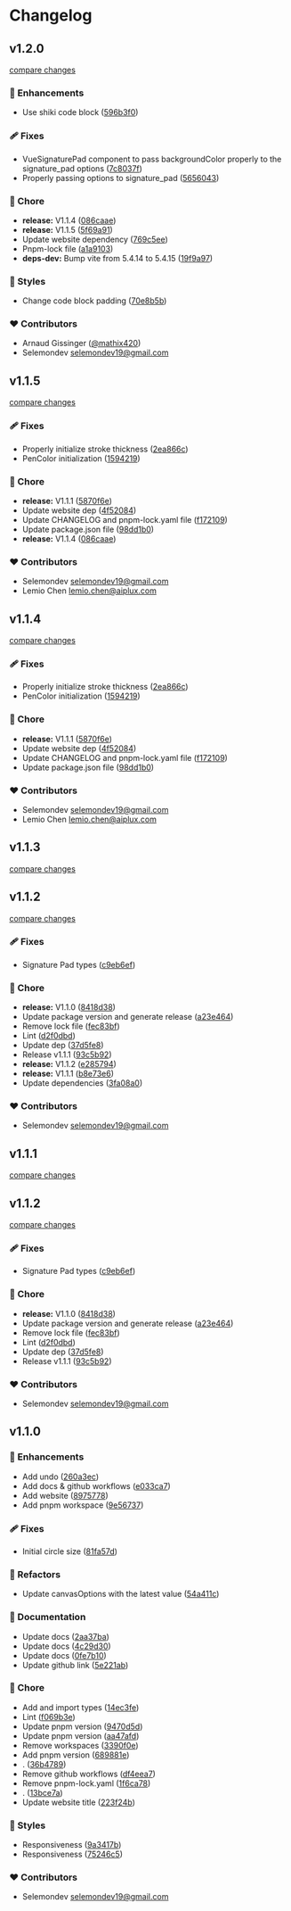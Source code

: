 # Changelog


## v1.2.0

[compare changes](https://github.com/selemondev/vue3-signature-pad/compare/v1.1.5...v1.2.0)

### 🚀 Enhancements

- Use shiki code block ([596b3f0](https://github.com/selemondev/vue3-signature-pad/commit/596b3f0))

### 🩹 Fixes

- VueSignaturePad component to pass backgroundColor properly to the signature_pad options ([7c8037f](https://github.com/selemondev/vue3-signature-pad/commit/7c8037f))
- Properly passing options to signature_pad ([5656043](https://github.com/selemondev/vue3-signature-pad/commit/5656043))

### 🏡 Chore

- **release:** V1.1.4 ([086caae](https://github.com/selemondev/vue3-signature-pad/commit/086caae))
- **release:** V1.1.5 ([5f69a91](https://github.com/selemondev/vue3-signature-pad/commit/5f69a91))
- Update website dependency ([769c5ee](https://github.com/selemondev/vue3-signature-pad/commit/769c5ee))
- Pnpm-lock file ([a1a9103](https://github.com/selemondev/vue3-signature-pad/commit/a1a9103))
- **deps-dev:** Bump vite from 5.4.14 to 5.4.15 ([19f9a97](https://github.com/selemondev/vue3-signature-pad/commit/19f9a97))

### 🎨 Styles

- Change code block padding ([70e8b5b](https://github.com/selemondev/vue3-signature-pad/commit/70e8b5b))

### ❤️ Contributors

- Arnaud Gissinger ([@mathix420](https://github.com/mathix420))
- Selemondev <selemondev19@gmail.com>

## v1.1.5

[compare changes](https://github.com/selemondev/vue3-signature-pad/compare/v1.1.3...v1.1.5)

### 🩹 Fixes

- Properly initialize stroke thickness ([2ea866c](https://github.com/selemondev/vue3-signature-pad/commit/2ea866c))
- PenColor initialization ([1594219](https://github.com/selemondev/vue3-signature-pad/commit/1594219))

### 🏡 Chore

- **release:** V1.1.1 ([5870f6e](https://github.com/selemondev/vue3-signature-pad/commit/5870f6e))
- Update website dep ([4f52084](https://github.com/selemondev/vue3-signature-pad/commit/4f52084))
- Update CHANGELOG and pnpm-lock.yaml file ([f172109](https://github.com/selemondev/vue3-signature-pad/commit/f172109))
- Update package.json file ([98dd1b0](https://github.com/selemondev/vue3-signature-pad/commit/98dd1b0))
- **release:** V1.1.4 ([086caae](https://github.com/selemondev/vue3-signature-pad/commit/086caae))

### ❤️ Contributors

- Selemondev <selemondev19@gmail.com>
- Lemio Chen <lemio.chen@aiplux.com>

## v1.1.4

[compare changes](https://github.com/selemondev/vue3-signature-pad/compare/v1.1.3...v1.1.4)

### 🩹 Fixes

- Properly initialize stroke thickness ([2ea866c](https://github.com/selemondev/vue3-signature-pad/commit/2ea866c))
- PenColor initialization ([1594219](https://github.com/selemondev/vue3-signature-pad/commit/1594219))

### 🏡 Chore

- **release:** V1.1.1 ([5870f6e](https://github.com/selemondev/vue3-signature-pad/commit/5870f6e))
- Update website dep ([4f52084](https://github.com/selemondev/vue3-signature-pad/commit/4f52084))
- Update CHANGELOG and pnpm-lock.yaml file ([f172109](https://github.com/selemondev/vue3-signature-pad/commit/f172109))
- Update package.json file ([98dd1b0](https://github.com/selemondev/vue3-signature-pad/commit/98dd1b0))

### ❤️ Contributors

- Selemondev <selemondev19@gmail.com>
- Lemio Chen <lemio.chen@aiplux.com>

## v1.1.3

[compare changes](https://github.com/selemondev/vue3-signature-pad/compare/v1.1.2...v1.1.3)

## v1.1.2

[compare changes](https://github.com/selemondev/vue3-signature-pad/compare/v1.1.0...v1.1.2)

### 🩹 Fixes

- Signature Pad types ([c9eb6ef](https://github.com/selemondev/vue3-signature-pad/commit/c9eb6ef))

### 🏡 Chore

- **release:** V1.1.0 ([8418d38](https://github.com/selemondev/vue3-signature-pad/commit/8418d38))
- Update package version and generate release ([a23e464](https://github.com/selemondev/vue3-signature-pad/commit/a23e464))
- Remove lock file ([fec83bf](https://github.com/selemondev/vue3-signature-pad/commit/fec83bf))
- Lint ([d2f0dbd](https://github.com/selemondev/vue3-signature-pad/commit/d2f0dbd))
- Update dep ([37d5fe8](https://github.com/selemondev/vue3-signature-pad/commit/37d5fe8))
- Release v1.1.1 ([93c5b92](https://github.com/selemondev/vue3-signature-pad/commit/93c5b92))
- **release:** V1.1.2 ([e285794](https://github.com/selemondev/vue3-signature-pad/commit/e285794))
- **release:** V1.1.1 ([b8e73e6](https://github.com/selemondev/vue3-signature-pad/commit/b8e73e6))
- Update dependencies ([3fa08a0](https://github.com/selemondev/vue3-signature-pad/commit/3fa08a0))

### ❤️ Contributors

- Selemondev <selemondev19@gmail.com>

## v1.1.1

[compare changes](https://github.com/selemondev/vue3-signature-pad/compare/v1.1.2...v1.1.1)

## v1.1.2

[compare changes](https://github.com/selemondev/vue3-signature-pad/compare/v1.1.0...v1.1.2)

### 🩹 Fixes

- Signature Pad types ([c9eb6ef](https://github.com/selemondev/vue3-signature-pad/commit/c9eb6ef))

### 🏡 Chore

- **release:** V1.1.0 ([8418d38](https://github.com/selemondev/vue3-signature-pad/commit/8418d38))
- Update package version and generate release ([a23e464](https://github.com/selemondev/vue3-signature-pad/commit/a23e464))
- Remove lock file ([fec83bf](https://github.com/selemondev/vue3-signature-pad/commit/fec83bf))
- Lint ([d2f0dbd](https://github.com/selemondev/vue3-signature-pad/commit/d2f0dbd))
- Update dep ([37d5fe8](https://github.com/selemondev/vue3-signature-pad/commit/37d5fe8))
- Release v1.1.1 ([93c5b92](https://github.com/selemondev/vue3-signature-pad/commit/93c5b92))

### ❤️ Contributors

- Selemondev <selemondev19@gmail.com>

## v1.1.0


### 🚀 Enhancements

- Add undo ([260a3ec](https://github.com/selemondev/vue3-signature-pad/commit/260a3ec))
- Add docs & github workflows ([e033ca7](https://github.com/selemondev/vue3-signature-pad/commit/e033ca7))
- Add website ([8975778](https://github.com/selemondev/vue3-signature-pad/commit/8975778))
- Add pnpm workspace ([9e56737](https://github.com/selemondev/vue3-signature-pad/commit/9e56737))

### 🩹 Fixes

- Initial circle size ([81fa57d](https://github.com/selemondev/vue3-signature-pad/commit/81fa57d))

### 💅 Refactors

- Update canvasOptions with the latest value ([54a411c](https://github.com/selemondev/vue3-signature-pad/commit/54a411c))

### 📖 Documentation

- Update docs ([2aa37ba](https://github.com/selemondev/vue3-signature-pad/commit/2aa37ba))
- Update docs ([4c29d30](https://github.com/selemondev/vue3-signature-pad/commit/4c29d30))
- Update docs ([0fe7b10](https://github.com/selemondev/vue3-signature-pad/commit/0fe7b10))
- Update github link ([5e221ab](https://github.com/selemondev/vue3-signature-pad/commit/5e221ab))

### 🏡 Chore

- Add and import types ([14ec3fe](https://github.com/selemondev/vue3-signature-pad/commit/14ec3fe))
- Lint ([f069b3e](https://github.com/selemondev/vue3-signature-pad/commit/f069b3e))
- Update pnpm version ([9470d5d](https://github.com/selemondev/vue3-signature-pad/commit/9470d5d))
- Update pnpm version ([aa47afd](https://github.com/selemondev/vue3-signature-pad/commit/aa47afd))
- Remove workspaces ([3390f0e](https://github.com/selemondev/vue3-signature-pad/commit/3390f0e))
- Add pnpm version ([689881e](https://github.com/selemondev/vue3-signature-pad/commit/689881e))
- . ([36b4789](https://github.com/selemondev/vue3-signature-pad/commit/36b4789))
- Remove github workflows ([df4eea7](https://github.com/selemondev/vue3-signature-pad/commit/df4eea7))
- Remove pnpm-lock.yaml ([1f6ca78](https://github.com/selemondev/vue3-signature-pad/commit/1f6ca78))
- . ([13bce7a](https://github.com/selemondev/vue3-signature-pad/commit/13bce7a))
- Update website title ([223f24b](https://github.com/selemondev/vue3-signature-pad/commit/223f24b))

### 🎨 Styles

- Responsiveness ([9a3417b](https://github.com/selemondev/vue3-signature-pad/commit/9a3417b))
- Responsiveness ([75246c5](https://github.com/selemondev/vue3-signature-pad/commit/75246c5))

### ❤️ Contributors

- Selemondev <selemondev19@gmail.com>

